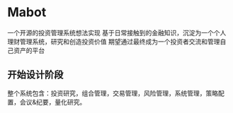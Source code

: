 # Mabot
一个开源的投资管理系统想法实现
基于日常接触到的金融知识，沉淀为一个个人理财管理系统，研究和创造投资价值
期望通过最终成为一个投资者交流和管理自己资产的平台
## 开始设计阶段
整个系统包含：投资研究，组合管理，交易管理，风险管理，系统管理，策略配置，会议&纪要，量化研究。
